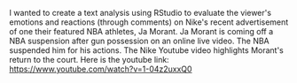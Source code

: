 I wanted to create a text analysis using RStudio to evaluate the viewer's emotions and reactions (through comments) on Nike's recent advertisement of one their featured NBA athletes, Ja Morant.
Ja Morant is coming off a NBA suspension after gun possession on an online live video. The NBA suspended him for his actions. The Nike Youtube video highlights Morant's return to the court.
Here is the youtube link: https://www.youtube.com/watch?v=1-04z2uxxQ0
